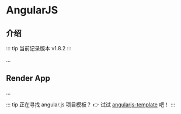 # AngularJS

## 介绍

::: tip 当前记录版本 v1.8.2
:::

...

## Render App

...

::: tip 正在寻找 angular.js 项目模板？
👉 试试 [angularjs-template](https://github.com/VfanLee/angularjs-template) 吧！
:::
